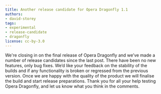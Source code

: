 ```yaml
---
title: Another release candidate for Opera Dragonfly 1.1
authors:
- david-storey
tags:
- experimental
- release-candidate
- dragonfly
license: cc-by-3.0
---
```


<p>We&#39;re closing in on the final release of Opera Dragonfly and we’ve made a number of release candidates since the last post. There have been no new features, only bug fixes. We’d like your feedback on the stability of the builds and if any functionality is broken or regressed from the previous version. Once we are happy with the quality of the product we will finalise the build and start release preparations. Thank you for all your help testing Opera Dragonfly, and let us know what you think in the comments.</p>
